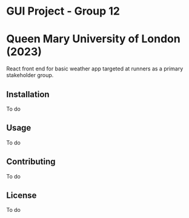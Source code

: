 # GUI Project - Group 12
# Queen Mary University of London (2023)

React front end for basic weather app targeted at runners as a primary stakeholder group. 

## Installation

To do

## Usage

To do

## Contributing

To do

## License

To do

